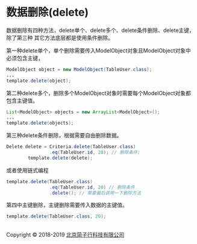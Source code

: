 # 数据删除(delete)

数据删除有四种方法，delete单个、delete多个、delete条件删除、delete主键，除了第三种
其它方法底层都是使用条件删除。

第一种delete单个，单个删除需要传入ModelObject对象且ModelObject对象中必须包含主键，

```java
ModelObject object = new ModelObject(TableUser.class);
...
template.delete(object);
```

第二种delete多个，删除多个ModelObject对象时需要每个ModelObject对象都包含主键值。

```java
List<ModelObject> objects = new ArrayList<ModelObject>();
...
template.delete(objects);
```

第三种delete条件删除，根据需要自由删除数据。

```java
Delete delete = Criteria.delete(TableUser.class)
                .eq(TableUser.id, 20); // 删除条件;
        template.delete(delete);
```

或者使用链式编程

```java
template.delete(TableUser.class)
                .eq(TableUser.id, 20) // 删除条件
                .delete(); // 需要最后调用一下删除方法
```


第四中主键删除，主键删除需要传入数据的主键值。

```java
template.delete(TableUser.class, 20);
```

## 
Copyright © 2018-2019 [北京简子行科技有限公司](https://www.jianzixing.com.cn)
